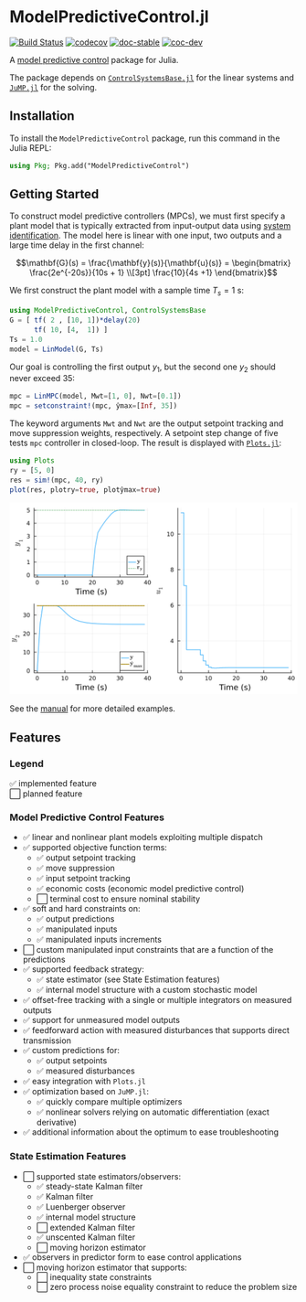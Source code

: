 # ModelPredictiveControl.jl

[![Build Status](https://github.com/franckgaga/ModelPredictiveControl.jl/actions/workflows/CI.yml/badge.svg?branch=main)](https://github.com/franckgaga/ModelPredictiveControl.jl/actions/workflows/CI.yml?query=branch%3Amain)
[![codecov](https://codecov.io/gh/franckgaga/ModelPredictiveControl.jl/branch/main/graph/badge.svg?token=K4V0L113M4)](https://codecov.io/gh/franckgaga/ModelPredictiveControl.jl)
[![doc-stable](https://img.shields.io/badge/docs-stable-blue.svg)](https://franckgaga.github.io/ModelPredictiveControl.jl/stable)
[![coc-dev](https://img.shields.io/badge/docs-dev-blue.svg)](https://franckgaga.github.io/ModelPredictiveControl.jl/dev)

A [model predictive control](https://en.wikipedia.org/wiki/Model_predictive_control) package
for Julia.

The package depends on [`ControlSystemsBase.jl`](https://github.com/JuliaControl/ControlSystems.jl)
for the linear systems and [`JuMP.jl`](https://github.com/jump-dev/JuMP.jl) for the solving.

## Installation

To install the `ModelPredictiveControl` package, run this command in the Julia REPL:

```julia
using Pkg; Pkg.add("ModelPredictiveControl")
```

## Getting Started

To construct model predictive controllers (MPCs), we must first specify a plant model that
is typically extracted from input-output data using [system identification](https://github.com/baggepinnen/ControlSystemIdentification.jl).
The model here is linear with one input, two outputs and a large time delay in the first
channel:

```math
\mathbf{G}(s) = \frac{\mathbf{y}(s)}{\mathbf{u}(s)} = 
\begin{bmatrix}
    \frac{2e^{-20s}}{10s + 1} \\[3pt]
    \frac{10}{4s +1}
\end{bmatrix}
```

We first construct the plant model with a sample time $T_s = 1$ s:

```julia
using ModelPredictiveControl, ControlSystemsBase
G = [ tf( 2 , [10, 1])*delay(20)
      tf( 10, [4,  1]) ]
Ts = 1.0
model = LinModel(G, Ts)
```

Our goal is controlling the first output $y_1$, but the second one $y_2$ should never exceed
35:

```julia
mpc = LinMPC(model, Mwt=[1, 0], Nwt=[0.1])
mpc = setconstraint!(mpc, ŷmax=[Inf, 35])
```

The keyword arguments `Mwt` and `Nwt` are the output setpoint tracking and move suppression
weights, respectively. A setpoint step change of five tests `mpc` controller in closed-loop.
The result is displayed with [`Plots.jl`](https://github.com/JuliaPlots/Plots.jl):

```julia
using Plots
ry = [5, 0]
res = sim!(mpc, 40, ry)
plot(res, plotry=true, plotŷmax=true)
```

![StepChangeResponse](/docs/src/assets/readme_result.svg)

See the [manual](https://franckgaga.github.io/ModelPredictiveControl.jl/stable/manual/linmpc/)
for more detailed examples.

## Features

### Legend

✅ implemented feature  
⬜ planned feature

### Model Predictive Control Features

- ✅ linear and nonlinear plant models exploiting multiple dispatch
- ✅ supported objective function terms:
  - ✅ output setpoint tracking
  - ✅ move suppression
  - ✅ input setpoint tracking
  - ✅ economic costs (economic model predictive control)
  - ⬜ terminal cost to ensure nominal stability
- ✅ soft and hard constraints on:
  - ✅ output predictions
  - ✅ manipulated inputs
  - ✅ manipulated inputs increments
- ⬜ custom manipulated input constraints that are a function of the predictions
- ✅ supported feedback strategy:
  - ✅ state estimator (see State Estimation features)
  - ✅ internal model structure with a custom stochastic model
- ✅ offset-free tracking with a single or multiple integrators on measured outputs
- ✅ support for unmeasured model outputs
- ✅ feedforward action with measured disturbances that supports direct transmission
- ✅ custom predictions for:
  - ✅ output setpoints
  - ✅ measured disturbances
- ✅ easy integration with `Plots.jl`
- ✅ optimization based on `JuMP.jl`:
  - ✅ quickly compare multiple optimizers
  - ✅ nonlinear solvers relying on automatic differentiation (exact derivative)
- ✅ additional information about the optimum to ease troubleshooting

### State Estimation Features

- ⬜ supported state estimators/observers:
  - ✅ steady-state Kalman filter
  - ✅ Kalman filter
  - ✅ Luenberger observer
  - ✅ internal model structure
  - ⬜ extended Kalman filter
  - ✅ unscented Kalman filter
  - ⬜ moving horizon estimator
- ✅ observers in predictor form to ease  control applications
- ⬜ moving horizon estimator that supports:
  - ⬜ inequality state constraints
  - ⬜ zero process noise equality constraint to reduce the problem size
